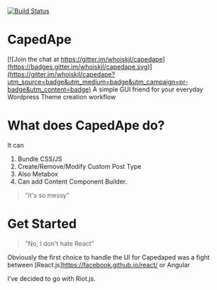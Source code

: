 [![Build Status](https://travis-ci.org/whoiskjl/capedape.svg?branch=master)](https://travis-ci.org/whoiskjl/capedape)

# CapedApe

[![Join the chat at https://gitter.im/whoiskjl/capedape](https://badges.gitter.im/whoiskjl/capedape.svg)](https://gitter.im/whoiskjl/capedape?utm_source=badge&utm_medium=badge&utm_campaign=pr-badge&utm_content=badge)
A simple GUI friend for your everyday Wordpress Theme creation workflow

# What does CapedApe do?
It can 

1. Bundle CSS/JS
2. Create/Remove/Modify Custom Post Type
 1. Also Metabox
3. Can add Content Component Builder.

> "It's so messy"

# Get Started

> "No, I don't hate React"

Obviously the first choice to handle the UI for Capedaped was a fight between [React.js]<https://facebook.github.io/react/> or Angular 

I've decided to go with Riot.js.

